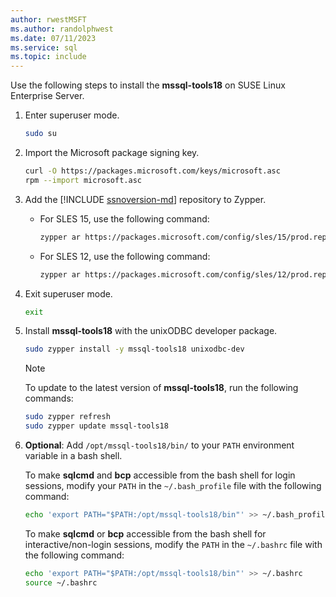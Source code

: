 ```yaml
---
author: rwestMSFT
ms.author: randolphwest
ms.date: 07/11/2023
ms.service: sql
ms.topic: include
---
```

<a id="SLES"></a>

Use the following steps to install the **mssql-tools18** on SUSE Linux Enterprise Server.

1. Enter superuser mode.

   ```bash
   sudo su
   ```

1. Import the Microsoft package signing key.

   ```bash
   curl -O https://packages.microsoft.com/keys/microsoft.asc
   rpm --import microsoft.asc
   ```

1. Add the [!INCLUDE [ssnoversion-md](../../includes/ssnoversion-md.md)] repository to Zypper.

   - For SLES 15, use the following command:

     ```bash
     zypper ar https://packages.microsoft.com/config/sles/15/prod.repo
     ```

   - For SLES 12, use the following command:

     ```bash
     zypper ar https://packages.microsoft.com/config/sles/12/prod.repo
     ```

1. Exit superuser mode.

   ```bash
   exit
   ```

1. Install **mssql-tools18** with the unixODBC developer package.

   ```bash
   sudo zypper install -y mssql-tools18 unixodbc-dev
   ```

   > [!NOTE]  
   > To update to the latest version of **mssql-tools18**, run the following commands:
   >  
   > ```bash
   > sudo zypper refresh
   > sudo zypper update mssql-tools18
   > ```

1. **Optional**: Add `/opt/mssql-tools18/bin/` to your `PATH` environment variable in a bash shell.

   To make **sqlcmd** and **bcp** accessible from the bash shell for login sessions, modify your `PATH` in the `~/.bash_profile` file with the following command:

   ```bash
   echo 'export PATH="$PATH:/opt/mssql-tools18/bin"' >> ~/.bash_profile
   ```

   To make **sqlcmd** or **bcp** accessible from the bash shell for interactive/non-login sessions, modify the `PATH` in the `~/.bashrc` file with the following command:

   ```bash
   echo 'export PATH="$PATH:/opt/mssql-tools18/bin"' >> ~/.bashrc
   source ~/.bashrc
   ```
